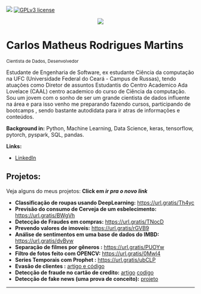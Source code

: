 [![](https://img.shields.io/badge/python-3.7+-blue.svg)](https://www.python.org/downloads/release/python-365/) [![GPLv3 license](https://img.shields.io/badge/License-GPLv3-blue.svg)](http://perso.crans.org/besson/LICENSE.html)

<p align="center">
  <img src="banner.png" >
</p>

# Carlos Matheus Rodrigues Martins
<sub>Cientista de Dados, Desenvolvedor</sub>

Estudante de Engenharia de Software, ex estudante Ciência da computação na UFC (Universidade Federal do Ceará - Campus de Russas), tendo atuações como Diretor de assuntos Estudantis do Centro Academico Ada Lovelace (CAAL) centro academico do curso de Ciência da computação. Sou um jovem com o sonho de ser um grande cientista de dados influente na área e para isso venho me preparando fazendo cursos, participando de bootcamps , sendo bastante autodidata para ir atras de informações e conteúdos.

**Background in:** Python, Machine Learning, Data Science, keras, tensorflow, pytorch, pyspark, SQL, pandas.

**Links:**
* [LinkedIn](https://www.linkedin.com/in/carlos-matheus-dev)


## Projetos:
Veja alguns do meus projetos:
**Click em *ir pra o novo link***
* **Classificação de roupas usando DeepLearning:** https://url.gratis/Th4yc
* **Previsão do consumo de Cerveja de um esbelecimento:** https://url.gratis/BWgVh
* **Detecção de Fraudes em compras:** https://url.gratis/TNocD
* **Prevendo valores de imoveis:** https://url.gratis/rGVB9
* **Análise de sentimentos em uma base de dados do IMBD:** https://url.gratis/dvByw
* **Separação de filmes por gêneros :** https://url.gratis/PUOYw
* **Filtro de fotos feito com OPENCV:** https://url.gratis/0Mwl4
* **Series Temporais com Prophet :** https://url.gratis/ubCLP
* **Evasão de clientes :** [artigo e código](https://portfolio.stacktecnologias.com/cmatheus/19/)
* **Detecção de fraude no cartão de credito:** [artigo](https://medium.com/@cmatheusrm/data-science-aplicado-a-detecção-de-fraudes-em-compras-no-cartão-de-crédito-b7ec507e9ec2) [codigo](https://github.com/cmatheusIA/machine-learning-projects/tree/main/Credit_card_fraud_project)
* **Detecção de fake news (uma prova de conceito):** [projeto](https://github.com/atlantico-academy/fake-news-rating)
---




